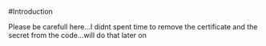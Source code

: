 #Introduction 

Please be carefull here...I didnt spent time to remove the certificate and the secret from the code...will do that later on
